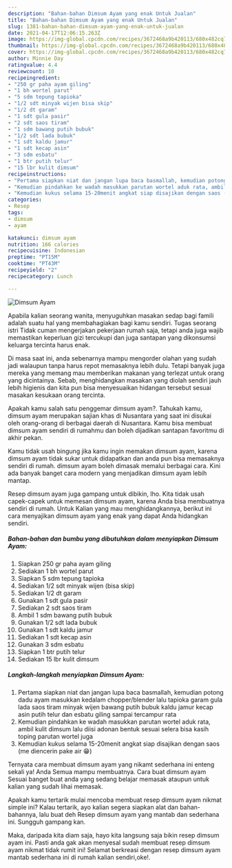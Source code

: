 ```yaml
---
description: "Bahan-bahan Dimsum Ayam yang enak Untuk Jualan"
title: "Bahan-bahan Dimsum Ayam yang enak Untuk Jualan"
slug: 1381-bahan-bahan-dimsum-ayam-yang-enak-untuk-jualan
date: 2021-04-17T12:06:15.263Z
image: https://img-global.cpcdn.com/recipes/3672468a9b420113/680x482cq70/dimsum-ayam-foto-resep-utama.jpg
thumbnail: https://img-global.cpcdn.com/recipes/3672468a9b420113/680x482cq70/dimsum-ayam-foto-resep-utama.jpg
cover: https://img-global.cpcdn.com/recipes/3672468a9b420113/680x482cq70/dimsum-ayam-foto-resep-utama.jpg
author: Minnie Day
ratingvalue: 4.4
reviewcount: 10
recipeingredient:
- "250 gr paha ayam giling"
- "1 bh wortel parut"
- "5 sdm tepung tapioka"
- "1/2 sdt minyak wijen bisa skip"
- "1/2 dt garam"
- "1 sdt gula pasir"
- "2 sdt saos tiram"
- "1 sdm bawang putih bubuk"
- "1/2 sdt lada bubuk"
- "1 sdt kaldu jamur"
- "1 sdt kecap asin"
- "3 sdm esbatu"
- "1 btr putih telur"
- "15 lbr kulit dimsum"
recipeinstructions:
- "Pertama siapkan niat dan jangan lupa baca basmallah, kemudian potong dadu ayam masukkan kedalam chopper/blender lalu tapioka garam gula lada saos tiram minyak wijen bawang putih bubuk kaldu jamur kecap asin putih telur dan esbatu giling sampai tercampur rata"
- "Kemudian pindahkan ke wadah masukkan parutan wortel aduk rata, ambil kulit dimsum lalu diisi adonan bentuk sesuai selera bisa kasih toping parutan wortel juga"
- "Kemudian kukus selama 15-20menit angkat siap disajikan dengan saos (me diencerin pake air 😁)"
categories:
- Resep
tags:
- dimsum
- ayam

katakunci: dimsum ayam 
nutrition: 166 calories
recipecuisine: Indonesian
preptime: "PT15M"
cooktime: "PT43M"
recipeyield: "2"
recipecategory: Lunch

---
```



![Dimsum Ayam](https://img-global.cpcdn.com/recipes/3672468a9b420113/680x482cq70/dimsum-ayam-foto-resep-utama.jpg)

Apabila kalian seorang wanita, menyuguhkan masakan sedap bagi famili adalah suatu hal yang membahagiakan bagi kamu sendiri. Tugas seorang istri Tidak cuman mengerjakan pekerjaan rumah saja, tetapi anda juga wajib memastikan keperluan gizi tercukupi dan juga santapan yang dikonsumsi keluarga tercinta harus enak.

Di masa  saat ini, anda sebenarnya mampu mengorder olahan yang sudah jadi walaupun tanpa harus repot memasaknya lebih dulu. Tetapi banyak juga mereka yang memang mau memberikan makanan yang terlezat untuk orang yang dicintainya. Sebab, menghidangkan masakan yang diolah sendiri jauh lebih higienis dan kita pun bisa menyesuaikan hidangan tersebut sesuai masakan kesukaan orang tercinta. 



Apakah kamu salah satu penggemar dimsum ayam?. Tahukah kamu, dimsum ayam merupakan sajian khas di Nusantara yang saat ini disukai oleh orang-orang di berbagai daerah di Nusantara. Kamu bisa membuat dimsum ayam sendiri di rumahmu dan boleh dijadikan santapan favoritmu di akhir pekan.

Kamu tidak usah bingung jika kamu ingin memakan dimsum ayam, karena dimsum ayam tidak sukar untuk didapatkan dan anda pun bisa memasaknya sendiri di rumah. dimsum ayam boleh dimasak memalui berbagai cara. Kini ada banyak banget cara modern yang menjadikan dimsum ayam lebih mantap.

Resep dimsum ayam juga gampang untuk dibikin, lho. Kita tidak usah capek-capek untuk memesan dimsum ayam, karena Anda bisa membuatnya sendiri di rumah. Untuk Kalian yang mau menghidangkannya, berikut ini cara menyajikan dimsum ayam yang enak yang dapat Anda hidangkan sendiri.

<!--inarticleads1-->

##### Bahan-bahan dan bumbu yang dibutuhkan dalam menyiapkan Dimsum Ayam:

1. Siapkan 250 gr paha ayam giling
1. Sediakan 1 bh wortel parut
1. Siapkan 5 sdm tepung tapioka
1. Sediakan 1/2 sdt minyak wijen (bisa skip)
1. Sediakan 1/2 dt garam
1. Gunakan 1 sdt gula pasir
1. Sediakan 2 sdt saos tiram
1. Ambil 1 sdm bawang putih bubuk
1. Gunakan 1/2 sdt lada bubuk
1. Gunakan 1 sdt kaldu jamur
1. Sediakan 1 sdt kecap asin
1. Gunakan 3 sdm esbatu
1. Siapkan 1 btr putih telur
1. Sediakan 15 lbr kulit dimsum




<!--inarticleads2-->

##### Langkah-langkah menyiapkan Dimsum Ayam:

1. Pertama siapkan niat dan jangan lupa baca basmallah, kemudian potong dadu ayam masukkan kedalam chopper/blender lalu tapioka garam gula lada saos tiram minyak wijen bawang putih bubuk kaldu jamur kecap asin putih telur dan esbatu giling sampai tercampur rata
1. Kemudian pindahkan ke wadah masukkan parutan wortel aduk rata, ambil kulit dimsum lalu diisi adonan bentuk sesuai selera bisa kasih toping parutan wortel juga
1. Kemudian kukus selama 15-20menit angkat siap disajikan dengan saos (me diencerin pake air 😁)




Ternyata cara membuat dimsum ayam yang nikamt sederhana ini enteng sekali ya! Anda Semua mampu membuatnya. Cara buat dimsum ayam Sesuai banget buat anda yang sedang belajar memasak ataupun untuk kalian yang sudah lihai memasak.

Apakah kamu tertarik mulai mencoba membuat resep dimsum ayam nikmat simple ini? Kalau tertarik, ayo kalian segera siapkan alat dan bahan-bahannya, lalu buat deh Resep dimsum ayam yang mantab dan sederhana ini. Sungguh gampang kan. 

Maka, daripada kita diam saja, hayo kita langsung saja bikin resep dimsum ayam ini. Pasti anda gak akan menyesal sudah membuat resep dimsum ayam nikmat tidak rumit ini! Selamat berkreasi dengan resep dimsum ayam mantab sederhana ini di rumah kalian sendiri,oke!.

